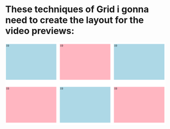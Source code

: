# These techniques of Grid i gonna need to create the layout for the video previews:

![](https://github.com/JakubTabor/Youtube_prerequisite_techniques/blob/main/Images/Grid_images/grid_layout.png)
